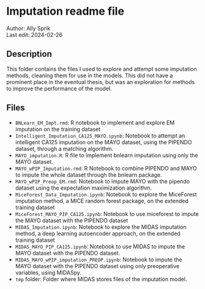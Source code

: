 # Imputation readme file
Author: Ally Sprik \
Last edit: 2024-02-26

## Description
This  folder contains the files I used to explore and attempt some imputation methods, cleaning them for use in the models. This did not have a prominent place in the eventual thesis, but was an exploration for methods to improve the performance of the model.

## Files
- `BNLearn_EM_Impt.rmd`: R notebook to implement and explore EM imputation on the training dataset
- `Intelligent_Imputation_CA125_MAYO.ipynb`: Notebook to attempt an intelligent CA125 imputation on the MAYO dataset, using the PIPENDO dataset, through a matching algorithm.
- `MAYO_imputation.R`: R file to implement bnlearn imputation using only the MAYO dataset.
- `MAYO_wPIP_Imputation.rmd`: R Notebook to combine PIPENDO and MAYO to impute the whole dataset through the bnlearn package. 
- `MAYO_wPIP_Preop_EM.rmd`: Notebook to impute MAYO with the pipendo dataset using the expectation maximization algorithm.
- `MiceForest_Data_Imputation.ipynb`: Notebook to explore the MiceForest imputation method, a MICE random forest package, on the extended training dataset
- `MiceForest_MAYO_PIP_CA125.ipynb`: Notebook to use miceforest to impute the MAYO dataset with the PIPENDO dataset
- `MIDAS_Imputation.ipynb`: Notebook to explore the MIDAS imputation method, a deep  learning autoencoder approach, on the extended training dataset
- `MIDAS_MAYO_PIP_CA125.ipynb`: Notebook to use MIDAS to impute the MAYO dataset with the PIPENDO dataset.
- `MIDAS_MAYO_wPIP_imputation_PREOP.ipynb`: Notebook to impute the MAYO dataset with the PIPENDO dataset using only preoperative variables, using MIDASpy.
- `tmp` folder: Folder where MIDAS stores files of the imputation model.